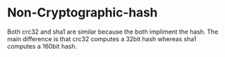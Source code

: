 # Non-Cryptographic-hash
Both crc32 and sha1 are similar because the both impliment the hash. The main difference is that crc32 computes a 32bit hash whereas sha1 computes a 160bit hash.
